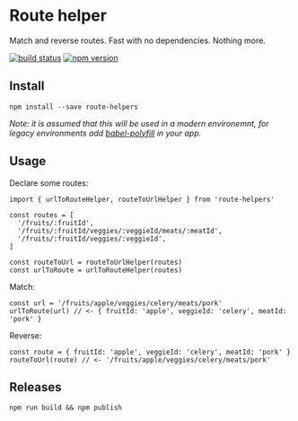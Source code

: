 # Route helper

Match and reverse routes. Fast with no dependencies. Nothing more.

[![build status](https://img.shields.io/travis/possibilities/route-helpers/master.svg)](https://travis-ci.org/possibilities/route-helpers)
[![npm version](https://img.shields.io/npm/v/route-helpers.svg?style=flat-square)](https://www.npmjs.com/package/route-helpers)

## Install

```
npm install --save route-helpers
```

_Note: it is assumed that this will be used in a modern environemnt, for legacy environments add [babel-polyfill](https://babeljs.io/docs/usage/polyfill/) in your app._

## Usage

Declare some routes:

```
import { urlToRouteHelper, routeToUrlHelper } from 'route-helpers'

const routes = [
  '/fruits/:fruitId',
  '/fruits/:fruitId/veggies/:veggieId/meats/:meatId',
  '/fruits/:fruitId/veggies/:veggieId',
]

const routeToUrl = routeToUrlHelper(routes)
const urlToRoute = urlToRouteHelper(routes)
```

Match:

```
const url = '/fruits/apple/veggies/celery/meats/pork'
urlToRoute(url) // <- { fruitId: 'apple', veggieId: 'celery', meatId: 'pork' }
```

Reverse:

```
const route = { fruitId: 'apple', veggieId: 'celery', meatId: 'pork' }
routeToUrl(route) // <- '/fruits/apple/veggies/celery/meats/pork'
```

## Releases

`npm run build && npm publish`
